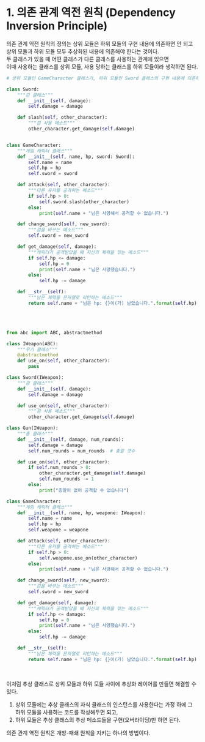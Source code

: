 # 1. 의존 관계 역전 원칙 (Dependency Inversion Principle)

의존 관계 역전 원칙의 정의는 상위 모듈은 하위 모듈의 구현 내용에 의존하면 안 되고 상위 모듈과 하위 모듈 모두 추상화된 내용에 의존해야 한다는 것이다. <br>
두 클래스가 있을 때 어떤 클래스가 다른 클래스를 사용하는 관계에 있으면 <br>
이때 사용하는 클래스를 상위 모듈, 사용 당하는 클래스를 하위 모듈이라 생각하면 된다.

```python
# 상위 모듈인 GameCharacter 클래스가, 하위 모듈인 Sword 클래스의 구현 내용에 의존하고 있다.

class Sword:
    """검 클래스"""
    def __init__(self, damage):
        self.damage = damage

    def slash(self, other_character):
        """검 사용 메소드"""
        other_character.get_damage(self.damage)


class GameCharacter:
    """게임 캐릭터 클래스"""
    def __init__(self, name, hp, sword: Sword):
        self.name = name
        self.hp = hp
        self.sword = sword

    def attack(self, other_character):
        """다른 유저를 공격하는 메소드"""
        if self.hp > 0:
            self.sword.slash(other_character)
        else:
            print(self.name + "님은 사망해서 공격할 수 없습니다.")

    def change_sword(self, new_sword):
        """검을 바꾸는 메소드"""
        self.sword = new_sword

    def get_damage(self, damage):
        """캐릭터가 공격받았을 때 자신의 체력을 깎는 메소드"""
        if self.hp <= damage:
            self.hp = 0
            print(self.name + "님은 사망했습니다.")
        else:
            self.hp -= damage

    def __str__(self):
        """남은 체력을 문자열로 리턴하는 메소드"""
        return self.name + "님은 hp: {}이(가) 남았습니다.".format(self.hp)
```

<br><br>

```python
from abc import ABC, abstractmethod

class IWeapon(ABC):
    """무기 클래스"""
    @abstractmethod
    def use_on(self, other_character):
        pass

class Sword(IWeapon):
    """검 클래스"""
    def __init__(self, damage):
        self.damage = damage

    def use_on(self, other_character):
        """검 사용 메소드"""
        other_character.get_damage(self.damage)

class Gun(IWeapon):
    """총 클래스"""
    def __init__(self, damage, num_rounds):
        self.damage = damage
        self.num_rounds = num_rounds  # 총알 갯수

    def use_on(self, other_character):
        if self.num_rounds > 0:
            other_character.get_damage(self.damage)
            self.num_rounds -= 1
        else:
            print("총알이 없어 공격할 수 없습니다")

class GameCharacter:
    """게임 캐릭터 클래스"""
    def __init__(self, name, hp, weapone: IWeapon):
        self.name = name
        self.hp = hp
        self.weapone = weapone

    def attack(self, other_character):
        """다른 유저를 공격하는 메소드"""
        if self.hp > 0:
            self.weapone.use_on(other_character)
        else:
            print(self.name + "님은 사망해서 공격할 수 없습니다.")

    def change_sword(self, new_sword):
        """검을 바꾸는 메소드"""
        self.sword = new_sword

    def get_damage(self, damage):
        """캐릭터가 공격받았을 때 자신의 체력을 깎는 메소드"""
        if self.hp <= damage:
            self.hp = 0
            print(self.name + "님은 사망했습니다.")
        else:
            self.hp -= damage

    def __str__(self):
        """남은 체력을 문자열로 리턴하는 메소드"""
        return self.name + "님은 hp: {}이(가) 남았습니다.".format(self.hp)
```

<br>

이처럼 추상 클래스로 상위 모듈과 하위 모듈 사이에 추상화 레이어를 만들면 해결할 수 있다. <br>

1. 상위 모듈에는 추상 클래스의 자식 클래스의 인스턴스를 사용한다는 가정 하에 그 하위 모듈을 사용하는 코드를 작성해두면 되고,
2. 하위 모듈은 추상 클래스의 추상 메소드들을 구현(오버라이딩)만 하면 된다. <br>

의존 관계 역전 원칙은 개방-패쇄 원칙을 지키는 하나의 방법이다.
